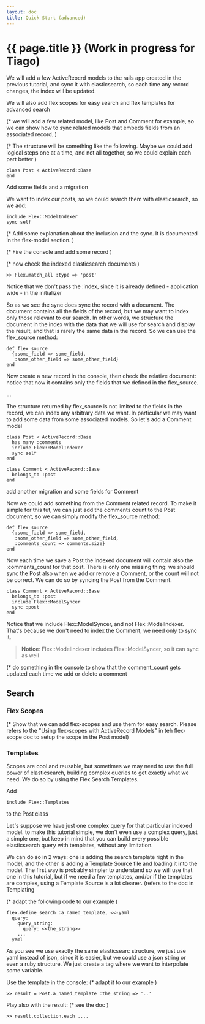 ```yaml
---
layout: doc
title: Quick Start (advanced)
---
```


# {{ page.title }} (Work in progress for Tiago)

We will add a few ActiveReocrd models to the rails app created in the previous tutorial, and sync it with elasticsearch, so each time any record changes, the index will be updated.

We will also add flex scopes for easy search and flex templates for advanced search

(* we will add a few related model, like Post and Comment for example, so we can show how to sync related models that embeds fields from an associated record. )

(* The structure will be something like the following. Maybe we could add logical steps one at a time, and not all together, so we could explain each part better )

    class Post < ActiveRecord::Base
    end

Add some fields and a migration

We want to index our posts, so we could search them with elasticsearch, so we add:

    include Flex::ModelIndexer
    sync self

(* Add some explanation about the inclusion and the sync. It is documented in the flex-model section. )

(* Fire the console and add some record )

(* now check the indexed elasticsearch documents )

    >> Flex.match_all :type => 'post'

Notice that we don't pass the :index, since it is already defined - application wide - in the initializer

So as we see the sync does sync the record with a document. The document contains all the fields of the record, but we may want to index only those relevant to our search. In other words, we structure the document in the index with the data that we will use for search and display the result, and that is rarely the same data in the record. So we can use the flex_source method:

    def flex_source
      {:some_field => some_field,
       :some_other_field => some_other_field}
    end

Now create a new record in the console, then check the relative document: notice that now it contains only the fields that we defined in the flex_source.

...

The structure returned by flex_source is not limited to the fields in the record, we can index any arbitrary data we want. In particular we may want to add some data from some associated models. So let's add a Comment model


    class Post < ActiveRecord::Base
      has_many :comments
      include Flex::ModelIndexer
      sync self
    end

    class Comment < ActiveRecord::Base
      belongs_to :post
    end

add another migration and some fields for Comment

Now we could add something from the Comment related record. To make it simple for this tut, we can just add the comments count to the Post document, so we can simply modify the flex_source method:

    def flex_source
      {:some_field => some_field,
       :some_other_field => some_other_field,
       :comments_count => comments.size}
    end

Now each time we save a Post the indexed document will contain also the :comments_count for that post. There is only one missing thing: we should sync the Post also when we add or remove a Comment, or the count will not be correct. We can do so by syncing the Post from the Comment.

    class Comment < ActiveRecord::Base
      belongs_to :post
      include Flex::ModelSyncer
      sync :post
    end

Notice that we include Flex::ModelSyncer, and not Flex::ModelIndexer. That's because we don't need to index the Comment, we need only to sync it.

>__Notice__: Flex::ModelIndexer includes Flex::ModelSyncer, so it can sync as well


(* do something in the console to show that the comment_count gets updated each time we add or delete a comment


## Search

### Flex Scopes
(* Show that we can add flex-scopes and use them for easy search. Please refers to the "Using flex-scopes with ActiveRecord Models" in teh flex-scope doc to setup the scope in the Post model)

### Templates

Scopes are cool and reusable, but sometimes we may need to use the full power of elasticsearch, building complex queries to get exactly what we need. We do so by using the Flex Search Templates.

Add

    include Flex::Templates

to the Post class

Let's suppose we have just one complex query for that particular indexed model. to make this tutorial simple, we don't even use a complex query, just a simple one, but keep in mind that you can build every possible elasticsearch query with templates, without any limitation.

We can do so in 2 ways: one is adding the search template right in the model, and the other is adding a Template Source file and loading it into the model. The first way is probably simpler to understand so we will use that one in this tutorial, but if we need a few templates, and/or if the templates are complex, using a Template Source is a lot cleaner. (refers to the doc in Templating

(* adapt the following code to our example )

    flex.define_search :a_named_template, <<-yaml
      query:
        query_string:
          query: <<the_string>>
        ...
      yaml

As you see we use exactly the same elasticsearc structure, we just use yaml instead of json, since it is easier, but we could use a json string or even a ruby structure. We just create a tag where we want to interpolate some variable.

Use the template in the console: (* adapt it to our example )

    >> result = Post.a_named_template :the_string => '..'

Play also with the result: (* see the doc )

    >> result.collection.each ....
